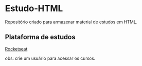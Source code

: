 # Estudo-HTML
Repositório criado para armazenar material de estudos em HTML.


## Plataforma de estudos
[Rocketseat](https://app.rocketseat.com.br/?)

obs: crie um usuário para acessar os cursos.
